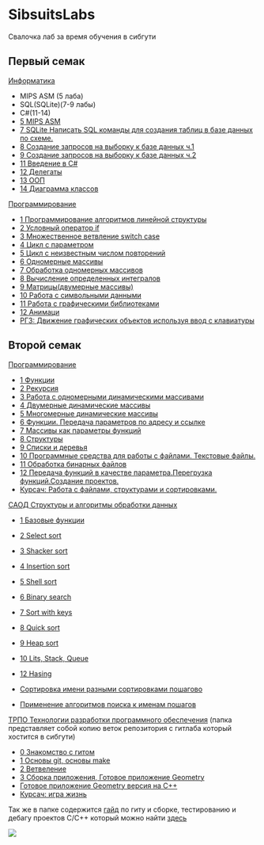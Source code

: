 # SibsuitsLabs

Свалочка лаб за время обучения в сибгути

## Первый семак

[Информатика](https://github.com/cppshizoidS/SibsuitsLabs/tree/main/1_semestr/Informatica)

- MIPS ASM (5 лаба)
- SQL(SQLite)(7-9 лабы)
- C#(11-14)
- [5 MIPS ASM](https://github.com/cppshizoidS/SibsuitsLabs/tree/main/1_semestr/Informatica/5theme)
- [7 SQLite Написать SQL команды для создания таблиц в базе данных по схеме.](https://github.com/cppshizoidS/SibsuitsLabs/blob/main/1_semestr/Informatica/7theme/task.sql)
- [8 Создание запросов на выборку к базе данных ч.1](https://github.com/cppshizoidS/SibsuitsLabs/tree/main/1_semestr/Informatica/8theme)
- [9 Создание запросов на выборку к базе данных ч.2](https://github.com/cppshizoidS/SibsuitsLabs/tree/main/1_semestr/Informatica/9theme)
- [11 Введение в C#](https://github.com/cppshizoidS/SibsuitsLabs/blob/main/1_semestr/Informatica/11theme)
- [12 Делегаты](https://github.com/cppshizoidS/SibsuitsLabs/blob/main/1_semestr/Informatica/12theme)
- [13 ООП](https://github.com/cppshizoidS/SibsuitsLabs/blob/main/1_semestr/Informatica/13theme)
- [14 Диаграмма классов](https://github.com/cppshizoidS/SibsuitsLabs/tree/main/1_semestr/Informatica/14theme)

[Программирование](https://github.com/cppshizoidS/SibsuitsLabs/tree/main/1_semestr/Programming)

- [1 Программирование алгоритмов линейной структуры](https://github.com/cppshizoidS/SibsuitsLabs/tree/main/1_semestr/Programming/1_lab)
- [2 Условный оператор if](https://github.com/cppshizoidS/SibsuitsLabs/tree/main/1_semestr/Programming/2_lab)
- [3 Множественное ветвление switch case](https://github.com/cppshizoidS/SibsuitsLabs/tree/main/1_semestr/Programming/3_lab)
- [4 Цикл с параметром](https://github.com/cppshizoidS/SibsuitsLabs/tree/main/1_semestr/Programming/4_lab)
- [5 Цикл с неизвестным числом повторений](https://github.com/cppshizoidS/SibsuitsLabs/tree/main/1_semestr/Programming/5_lab)
- [6 Одномерные массивы](https://github.com/cppshizoidS/SibsuitsLabs/tree/main/1_semestr/Programming/6_lab)
- [7 Обработка одномерных массивов](https://github.com/cppshizoidS/SibsuitsLabs/tree/main/1_semestr/Programming/7_lab)
- [8 Вычисление определенных интегралов](https://github.com/cppshizoidS/SibsuitsLabs/tree/main/1_semestr/Programming/8_lab)
- [9 Матрицы(двумерные массивы)](https://github.com/cppshizoidS/SibsuitsLabs/tree/main/1_semestr/Programming/9_lab)
- [10 Работа с символьными данными](https://github.com/cppshizoidS/SibsuitsLabs/tree/main/1_semestr/Programming/10_lab)
- [11 Работа с графическими библиотеками](https://github.com/cppshizoidS/SibsuitsLabs/tree/main/1_semestr/Programming/11_lab)
- [12 Анимаци](https://github.com/cppshizoidS/SibsuitsLabs/tree/main/1_semestr/Programming/12_lab)
- [РГЗ: Движение графических объектов используя ввод с клавиатуры](https://github.com/cppshizoidS/SibsuitsLabs/tree/main/1_semestr/Programming/kontr)

## Второй семак

[Программирование](https://github.com/cppshizoidS/SibsuitsLabs/tree/main/2semester/Programming)

- [1 Функции](https://github.com/cppshizoidS/SibsuitsLabs/tree/main/2semester/Programming/1_lab)
- [2 Рекурсия](https://github.com/cppshizoidS/SibsuitsLabs/tree/main/2semester/Programming/2_lab)
- [3 Работа с одномерными динамическими массивами](https://github.com/cppshizoidS/SibsuitsLabs/tree/main/2semester/Programming/3_lab)
- [4 Двумерные динамические массивы](https://github.com/cppshizoidS/SibsuitsLabs/tree/main/2semester/Programming/4_lab)
- [5 Многомерные динамические массивы](https://github.com/cppshizoidS/SibsuitsLabs/tree/main/2semester/Programming/5_lab)
- [6 Функции. Передача параметров по адресу и ссылке](https://github.com/cppshizoidS/SibsuitsLabs/tree/main/2semester/Programming/6_lab)
- [7 Массивы как параметры функций](https://github.com/cppshizoidS/SibsuitsLabs/tree/main/2semester/Programming/7_lab)
- [8 Структуры](https://github.com/cppshizoidS/SibsuitsLabs/tree/main/2semester/Programming/8_lab)
- [9 Cписки и деревья](https://github.com/cppshizoidS/SibsuitsLabs/tree/main/2semester/Programming/9_lab)
- [10 Программные средства для работы с файлами. Текстовые файлы.](https://github.com/cppshizoidS/SibsuitsLabs/tree/main/2semester/Programming/10_lab)
- [11 Обработка бинарных файлов](https://github.com/cppshizoidS/SibsuitsLabs/tree/main/2semester/Programming/11_lab)
- [12 Передача функций в качестве параметра.Перегрузка функций.Создание проектов.](https://github.com/cppshizoidS/SibsuitsLabs/tree/main/2semester/Programming/12_lab)
- [Курсач: Работа с файлами, структурами и сортировками.](https://github.com/cppshizoidS/SibsuitsLabs/tree/main/2semester/Programming/Course_work)

[САОД Структуры и алгоритмы обработки данных](https://github.com/cppshizoidS/SibsuitsLabs/tree/main/2semester/SAOD)

- [1 Базовые функции](https://github.com/cppshizoidS/SibsuitsLabs/tree/main/2semester/SAOD/1_lab)
- [2 Select sort](https://github.com/cppshizoidS/SibsuitsLabs/tree/main/2semester/SAOD/2_lab)
- [3 Shacker sort](https://github.com/cppshizoidS/SibsuitsLabs/tree/main/2semester/SAOD/3_lab)
- [4 Insertion sort](https://github.com/cppshizoidS/SibsuitsLabs/tree/main/2semester/SAOD/4_lab)
- [5 Shell sort](https://github.com/cppshizoidS/SibsuitsLabs/tree/main/2semester/SAOD/5_lab)
- [6 Binary search](https://github.com/cppshizoidS/SibsuitsLabs/tree/main/2semester/SAOD/6_lab)
- [7 Sort with keys](https://github.com/cppshizoidS/SibsuitsLabs/tree/main/2semester/SAOD/7_lab)
- [8 Quick sort](https://github.com/cppshizoidS/SibsuitsLabs/tree/main/2semester/SAOD/8_lab)
- [9 Heap sort](https://github.com/cppshizoidS/SibsuitsLabs/tree/main/2semester/SAOD/9_lab)
- [10 Lits, Stack, Queue](https://github.com/cppshizoidS/SibsuitsLabs/tree/main/2semester/SAOD/10_lab)
- [12 Hasing](https://github.com/cppshizoidS/Sibsuits/tree/main/2semester/SAOD/12_lab)

- [Сортировка имени разными сортировками пошагово](https://github.com/cppshizoidS/SibsuitsLabs/blob/main/2semester/SAOD/name_sort/main.py)
- [Применение алгоритмов поиска к именам пошагов](https://github.com/cppshizoidS/SibsuitsLabs/blob/main/2semester/SAOD/name_searchs/main.py)

[ТРПО Технологии разработки программного обеспечения](https://github.com/cppshizoidS/SibsuitsLabs/tree/main/2semester/TRPO) (папка представляет собой копию веток репозитория с гитлаба который хостится в сибгути)

- [0 Знакомство с гитом](https://github.com/cppshizoidS/SibsuitsLabs/blob/main/2semester/TRPO/lab_0)
- [1 Основы git, основы make](https://github.com/cppshizoidS/SibsuitsLabs/tree/main/2semester/TRPO/lab_1)
- [2 Ветвеление](https://github.com/cppshizoidS/SibsuitsLabs/tree/main/2semester/TRPO/lab_2)
- [3 Сборка приложения, Готовое приложение Geometry](https://github.com/cppshizoidS/SibsuitsLabs/tree/main/2semester/TRPO/geometry)
- [Готовое приложение Geometry версия на C++](https://github.com/cppshizoidS/SibsuitsLabs/tree/main/2semester/TRPO/geometry_cpp_version)
- [Курсач: игра жизнь](https://github.com/cppshizoidS/SibsuitsLabs/tree/main/2semester/TRPO/GameOfLifeSFML)

Так же в папке содержится [гайд](https://github.com/cppshizoidS/SibsuitsLabs/tree/main/2semester/TRPO) по гиту и сборке, тестированию и дебагу проектов C/C++ который можно найти [здесь](https://cppshizoids.github.io/TRPO/index.html)

![](https://tokei.rs/b1/github/cppshizoidS/SibsuitsLabs?category=code)
